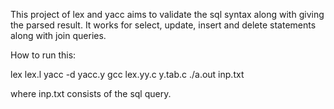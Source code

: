 This project of lex and yacc aims to validate the sql syntax along with giving the parsed result.
It works for select, update, insert and delete statements along with join queries.

How to run this:

lex lex.l
yacc -d yacc.y
gcc lex.yy.c y.tab.c
./a.out inp.txt

where inp.txt consists of the sql query.
